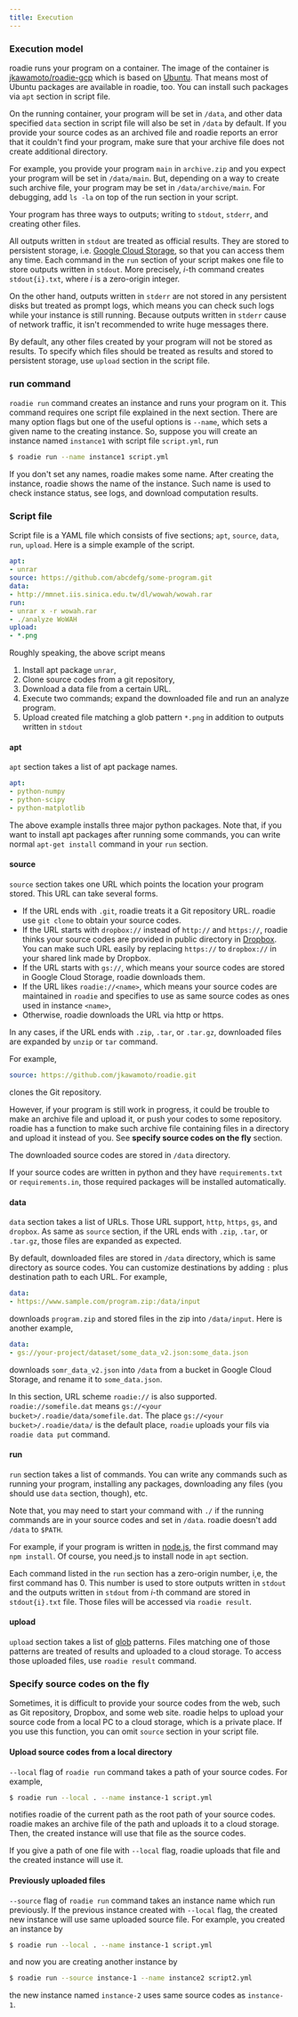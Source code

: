 ```yaml
---
title: Execution
---
```

### Execution model
roadie runs your program on a container.
The image of the container is
[jkawamoto/roadie-gcp](https://github.com/jkawamoto/roadie-gcp)
which is based on [Ubuntu](http://www.ubuntu.com/).
That means most of Ubuntu packages are available in roadie, too.
You can install such packages via `apt` section in script file.

On the running container, your program will be set in `/data`,
and other data specified `data` section in script file will also be set in
`/data` by default.
If you provide your source codes as an archived file and
roadie reports an error that it couldn't find your program,
make sure that your archive file does not create additional directory.

For example, you provide your program `main` in `archive.zip` and
you expect your program will be set in `/data/main`.
But, depending on a way to create such archive file, your program may be set
in `/data/archive/main`.
For debugging, add `ls -la` on top of the run section in your script.

Your program has three ways to outputs; writing to `stdout`, `stderr`, and
creating other files.

All outputs written in `stdout` are treated as official results.
They are stored to persistent storage,
i.e. [Google Cloud Storage](https://cloud.google.com/storage/),
so that you can access them any time.
Each command in the `run` section of your script makes one file to store
outputs written in `stdout`.
More precisely, *i*-th command creates `stdout{i}.txt`,
where *i* is a zero-origin integer.

On the other hand, outputs written in `stderr` are not stored in any persistent
disks but treated as prompt logs, which means you can check such logs while
your instance is still running.
Because outputs written in `stderr` cause of network traffic, it isn't
recommended to write huge messages there.

By default, any other files created by your program will not be stored as
results.
To specify which files should be treated as results
and stored to persistent storage,
use `upload` section in the script file.

### run command
`roadie run` command creates an instance and runs your program on it.
This command requires one script file explained in the next section.
There are many option flags but one of the useful options is `--name`,
which sets a given name to the creating instance.
So, suppose you will create an instance named `instance1`
with script file `script.yml`, run

```sh
$ roadie run --name instance1 script.yml
```

If you don't set any names, roadie makes some name.
After creating the instance, roadie shows the name of the instance.
Such name is used to check instance status, see logs,
and download computation results.

### Script file
Script file is a YAML file which consists of five sections;
`apt`, `source`, `data`, `run`, `upload`.
Here is a simple example of the script.

```yaml
apt:
- unrar
source: https://github.com/abcdefg/some-program.git
data:
- http://mmnet.iis.sinica.edu.tw/dl/wowah/wowah.rar
run:
- unrar x -r wowah.rar
- ./analyze WoWAH
upload:
- *.png
```

Roughly speaking, the above script means

1. Install apt package `unrar`,
2. Clone source codes from a git repository,
3. Download a data file from a certain URL.
4. Execute two commands; expand the downloaded file and run an analyze program.
5. Upload created file matching a glob pattern `*.png`
  in addition to outputs written in `stdout`

#### apt
`apt` section takes a list of apt package names.

```yaml
apt:
- python-numpy
- python-scipy
- python-matplotlib
```

The above example installs three major python packages.
Note that, if you want to install apt packages after running some commands,
you can write normal `apt-get install` command in your `run` section.

#### source
`source` section takes one URL which points the location your program stored.
This URL can take several forms.

- If the URL ends with `.git`, roadie treats it a Git repository URL.
  roadie use `git clone` to obtain your source codes.
- If the URL starts with `dropbox://` instead of `http://` and `https://`,
  roadie thinks your source codes are provided in public directory in
  [Dropbox](https://www.dropbox.com/).
  You can make such URL easily by replacing `https://` to `dropbox://`
  in your shared link made by Dropbox.
- If the URL starts with `gs://`, which means your source codes are stored in
  Google Cloud Storage, roadie downloads them.
- If the URL likes `roadie://<name>`, which means your source codes are
  maintained in `roadie` and specifies to use as same source codes as ones
  used in instance `<name>`,
- Otherwise, roadie downloads the URL via http or https.

In any cases, if the URL ends with `.zip`, `.tar`, or `.tar.gz`,
downloaded files are expanded by `unzip` or `tar` command.

For example,
```yaml
source: https://github.com/jkawamoto/roadie.git
```
clones the Git repository.

However, if your program is still work in progress,
it could be trouble to make an archive file and upload it,
or push your codes to some repository.
roadie has a function to make such archive file containing files in a directory
and upload it instead of you. See **specify source codes on the fly** section.

The downloaded source codes are stored in `/data` directory.

If your source codes are written in python
and they have `requirements.txt` or `requirements.in`,
those required packages will be installed automatically.

#### data
`data` section takes a list of URLs.
Those URL support, `http`, `https`, `gs`, and `dropbox`.
As same as `source` section, if the URL ends with `.zip`, `.tar`, or `.tar.gz`,
those files are expanded as expected.

By default, downloaded files are stored in `/data` directory,
which is same directory as source codes.
You can customize destinations by adding `:` plus destination path to each URL.
For example,

```yaml
data:
- https://www.sample.com/program.zip:/data/input
```

downloads `program.zip` and stored files in the zip into `/data/input`.
Here is another example,

```yaml
data:
- gs://your-project/dataset/some_data_v2.json:some_data.json
```

downloads `somr_data_v2.json` into `/data` from a bucket in
Google Cloud Storage, and rename it to `some_data.json`.

In this section, URL scheme `roadie://` is also supported.
`roadie://somefile.dat` means `gs://<your bucket>/.roadie/data/somefile.dat`.
The place `gs://<your bucket>/.roadie/data/` is the default place,
`roadie` uploads your fils via `roadie data put` command.

#### run
`run` section takes a list of commands.
You can write any commands such as running your program,
installing any packages,
downloading any files (you should use `data` section, though), etc.

Note that, you may need to start your command with `./`
if the running commands are in your source codes and set in `/data`.
roadie doesn't add `/data` to `$PATH`.

For example, if your program is written in [node.js](https://nodejs.org/en/),
the first command may `npm install`.
Of course, you need.js to install node in `apt` section.

Each command listed in the `run` section has a zero-origin number,
i,e, the first command has 0.
This number is used to store outputs written in `stdout` and
the outputs written in `stdout` from *i*-th command are stored
in `stdout{i}.txt` file.
Those files will be accessed via `roadie result`.

#### upload
`upload` section takes a list of
[glob](https://en.wikipedia.org/wiki/Glob_(programming)) patterns.
Files matching one of those patterns are treated of results
and uploaded to a cloud storage.
To access those uploaded files, use `roadie result` command.

### Specify source codes on the fly
Sometimes, it is difficult to provide your source codes from the web,
such as Git repository, Dropbox, and some web site.
roadie helps to upload your source code from a local PC to a cloud storage,
which is a private place.
If you use this function, you can omit `source` section in your script file.

#### Upload source codes from a local directory
`--local` flag of `roadie run` command takes a path of your source codes.
For example,

```sh
$ roadie run --local . --name instance-1 script.yml
```

notifies roadie of the current path as the root path of your source codes.
roadie makes an archive file of the path and uploads it to a cloud storage.
Then, the created instance will use that file as the source codes.

If you give a path of one file with `--local` flag,
roadie uploads that file and the created instance will use it.

#### Previously uploaded files
`--source` flag of `roadie run` command takes an instance name
which run previously.
If the previous instance created with `--local` flag,
the created new instance will use same uploaded source file.
For example, you created an instance by

```sh
$ roadie run --local . --name instance-1 script.yml
```

and now you are creating another instance by

```sh
$ roadie run --source instance-1 --name instance2 script2.yml
```

the new instance named `instance-2` uses same source codes as `instance-1`.
